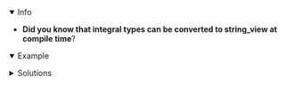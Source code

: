 <details open><summary>Info</summary><p>

* **Did you know that integral types can be converted to string_view at compile time**?

</p></details><details open><summary>Example</summary><p>

</p></details><details><summary>Solutions</summary><p>

</p></details>
